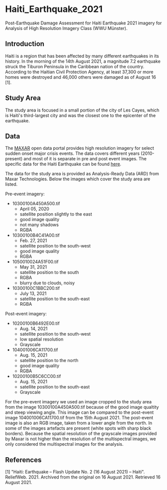 # Haiti_Earthquake_2021

Post-Earthquake Damage Assessment for Haiti Earthquake 2021 imagery for Analysis of High Resolution Imagery Class (WWU Münster).

## Introduction

Haiti is a region that has been affected by many different earthquakes in its history. In the morning of the 14th August 2021, a magnitude 7.2 earthquake struck the Tiburon Peninsula in the Caribbean nation of the country. According to the Haitian Civil Protection Agency, at least 37,300 or more homes were destroyed and 46,000 others were damaged as of August 16 [1]. 


## Study Area

The study area is focused in a small portion of the city of Les Cayes, which is Haiti's third-largest city and was the closest one to the epicenter of the earthquake.


## Data

The [MAXAR](https://www.maxar.com/open-data) open data portal provides high resolution imagery for select sudden onset major crisis events. The data covers different years (2010-present) and most of it is separate in pre and post event images. The specific data for the Haiti Earthquake can be found [here](https://www.maxar.com/open-data/haiti-earthquake-2021).

The data for the study area is provided as Analysis-Ready Data (ARD) from Maxar Technologies. Below the images which cover the study area are listed.

Pre-event imagery:
- 10300100A450A500.tif
  - April 05, 2020
  - satellite position slightly to the east
  - good image quality
  - not many shadows
  - RGBA
- 10300100B4C41A00.tif
  - Feb. 27, 2021
  - satellite position to the south-west
  - good image quality
  - RGBA
- 1050010024A51F00.tif
  - May 31, 2021
  - satellite position to the south
  - RGBA
  - blurry due to clouds, noisy
- 10300100C1BBC200.tif
  - July 13, 2021
  - satellite position to the south-east
  - RGBA

Post-event imagery:
- 10200100B6492E00.tif
  - Aug. 14, 2021
  - satellite position to the south-west
  - low spatial resolution
  - Grayscale
- 104001006CA11700.tif
  - Aug. 15, 2021
  - satellite position to the north
  - good image quality
  - RGBA
- 10200100B5C6CC00.tif
  - Aug. 15, 2021
  - satellite position to the south-east
  - Grayscale

For the pre-event imagery we used an image cropped to the study area from the image 10300100A450A500.tif because of the good image qualtity and steep viewing angle. This image can be compared to the post-event image 104001006CA11700.tif from the 15th August 2021. The post-event image is also an RGB image, taken from a lower angle from the north. In some of the images artefacts are present (white spots with sharp black borders). Because the spatial resolution of the grayscale images provided by Maxar is not higher than the resolution of the multispectral images, we only considered the multispectral images for the analysis.


## References 

[1] "Haiti: Earthquake – Flash Update No. 2 (16 August 2021) – Haiti". ReliefWeb. 2021. Archived from the original on 16 August 2021. Retrieved 16 August 2021.
